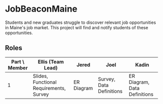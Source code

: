# JobBeaconMaine
Students and new graduates struggle to discover relevant job opportunities in Maine's job market. This project will find and notify students of these opportunities.

## Roles
| Part \ Member        | Ellis (Team Lead)       | Jered        | Joel      | Kadin       |
|------------|------------|-----------|-----------|-----------|
| 1     | Slides, Functional Requirements, Survey   | ER Diagram | Survey, Data Definitions    | ER Diagram, Data Definitions  |
